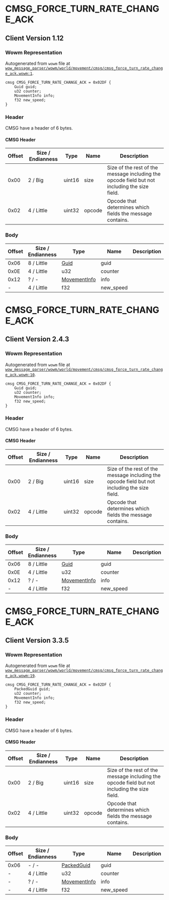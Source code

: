 # CMSG_FORCE_TURN_RATE_CHANGE_ACK

## Client Version 1.12

### Wowm Representation

Autogenerated from `wowm` file at [`wow_message_parser/wowm/world/movement/cmsg/cmsg_force_turn_rate_change_ack.wowm:1`](https://github.com/gtker/wow_messages/tree/main/wow_message_parser/wowm/world/movement/cmsg/cmsg_force_turn_rate_change_ack.wowm#L1).
```rust,ignore
cmsg CMSG_FORCE_TURN_RATE_CHANGE_ACK = 0x02DF {
    Guid guid;
    u32 counter;
    MovementInfo info;
    f32 new_speed;
}
```
### Header

CMSG have a header of 6 bytes.

#### CMSG Header

| Offset | Size / Endianness | Type   | Name   | Description |
| ------ | ----------------- | ------ | ------ | ----------- |
| 0x00   | 2 / Big           | uint16 | size   | Size of the rest of the message including the opcode field but not including the size field.|
| 0x02   | 4 / Little        | uint32 | opcode | Opcode that determines which fields the message contains.|

### Body

| Offset | Size / Endianness | Type | Name | Description | Comment |
| ------ | ----------------- | ---- | ---- | ----------- | ------- |
| 0x06 | 8 / Little | [Guid](../spec/packed-guid.md) | guid |  |  |
| 0x0E | 4 / Little | u32 | counter |  |  |
| 0x12 | ? / - | [MovementInfo](movementinfo.md) | info |  |  |
| - | 4 / Little | f32 | new_speed |  |  |

# CMSG_FORCE_TURN_RATE_CHANGE_ACK

## Client Version 2.4.3

### Wowm Representation

Autogenerated from `wowm` file at [`wow_message_parser/wowm/world/movement/cmsg/cmsg_force_turn_rate_change_ack.wowm:10`](https://github.com/gtker/wow_messages/tree/main/wow_message_parser/wowm/world/movement/cmsg/cmsg_force_turn_rate_change_ack.wowm#L10).
```rust,ignore
cmsg CMSG_FORCE_TURN_RATE_CHANGE_ACK = 0x02DF {
    Guid guid;
    u32 counter;
    MovementInfo info;
    f32 new_speed;
}
```
### Header

CMSG have a header of 6 bytes.

#### CMSG Header

| Offset | Size / Endianness | Type   | Name   | Description |
| ------ | ----------------- | ------ | ------ | ----------- |
| 0x00   | 2 / Big           | uint16 | size   | Size of the rest of the message including the opcode field but not including the size field.|
| 0x02   | 4 / Little        | uint32 | opcode | Opcode that determines which fields the message contains.|

### Body

| Offset | Size / Endianness | Type | Name | Description | Comment |
| ------ | ----------------- | ---- | ---- | ----------- | ------- |
| 0x06 | 8 / Little | [Guid](../spec/packed-guid.md) | guid |  |  |
| 0x0E | 4 / Little | u32 | counter |  |  |
| 0x12 | ? / - | [MovementInfo](movementinfo.md) | info |  |  |
| - | 4 / Little | f32 | new_speed |  |  |

# CMSG_FORCE_TURN_RATE_CHANGE_ACK

## Client Version 3.3.5

### Wowm Representation

Autogenerated from `wowm` file at [`wow_message_parser/wowm/world/movement/cmsg/cmsg_force_turn_rate_change_ack.wowm:19`](https://github.com/gtker/wow_messages/tree/main/wow_message_parser/wowm/world/movement/cmsg/cmsg_force_turn_rate_change_ack.wowm#L19).
```rust,ignore
cmsg CMSG_FORCE_TURN_RATE_CHANGE_ACK = 0x02DF {
    PackedGuid guid;
    u32 counter;
    MovementInfo info;
    f32 new_speed;
}
```
### Header

CMSG have a header of 6 bytes.

#### CMSG Header

| Offset | Size / Endianness | Type   | Name   | Description |
| ------ | ----------------- | ------ | ------ | ----------- |
| 0x00   | 2 / Big           | uint16 | size   | Size of the rest of the message including the opcode field but not including the size field.|
| 0x02   | 4 / Little        | uint32 | opcode | Opcode that determines which fields the message contains.|

### Body

| Offset | Size / Endianness | Type | Name | Description | Comment |
| ------ | ----------------- | ---- | ---- | ----------- | ------- |
| 0x06 | - / - | [PackedGuid](../spec/packed-guid.md) | guid |  |  |
| - | 4 / Little | u32 | counter |  |  |
| - | ? / - | [MovementInfo](movementinfo.md) | info |  |  |
| - | 4 / Little | f32 | new_speed |  |  |

